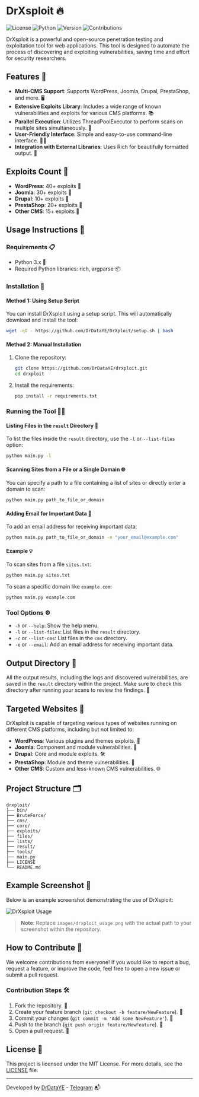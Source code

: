
# DrXsploit 🔥

![License](https://img.shields.io/badge/license-MIT-blue.svg) ![Python](https://img.shields.io/badge/python-3.x-yellow.svg) ![Version](https://img.shields.io/badge/version-1.0-green.svg) ![Contributions](https://img.shields.io/badge/contributions-welcome-orange.svg)

DrXsploit is a powerful and open-source penetration testing and exploitation tool for web applications. This tool is designed to automate the process of discovering and exploiting vulnerabilities, saving time and effort for security researchers.

## Features 🌟

- **Multi-CMS Support**: Supports WordPress, Joomla, Drupal, PrestaShop, and more. 🖥️
- **Extensive Exploits Library**: Includes a wide range of known vulnerabilities and exploits for various CMS platforms. 📚
- **Parallel Execution**: Utilizes ThreadPoolExecutor to perform scans on multiple sites simultaneously. 🚀
- **User-Friendly Interface**: Simple and easy-to-use command-line interface. 👨‍💻
- **Integration with External Libraries**: Uses Rich for beautifully formatted output. 🎨

## Exploits Count 🔢

- **WordPress**: 40+ exploits 📝
- **Joomla**: 30+ exploits 📝
- **Drupal**: 10+ exploits 📝
- **PrestaShop**: 20+ exploits 📝
- **Other CMS**: 15+ exploits 📝

## Usage Instructions 🚀

### Requirements 📋

- Python 3.x 🐍
- Required Python libraries: rich, argparse 📦

### Installation 🔧

#### Method 1: Using Setup Script

You can install DrXsploit using a setup script. This will automatically download and install the tool:

```bash
wget -qO - https://github.com/DrDataYE/DrXploit/setup.sh | bash
```

#### Method 2: Manual Installation

1. Clone the repository:

    ```bash
    git clone https://github.com/DrDataYE/drxploit.git
    cd drxploit
    ```

2. Install the requirements:

    ```bash
    pip install -r requirements.txt
    ```

### Running the Tool 🏃‍♂️

#### Listing Files in the `result` Directory 📁

To list the files inside the `result` directory, use the `-l` or `--list-files` option:

```bash
python main.py -l
```

#### Scanning Sites from a File or a Single Domain 🌐

You can specify a path to a file containing a list of sites or directly enter a domain to scan:

```bash
python main.py path_to_file_or_domain
```

#### Adding Email for Important Data 📧

To add an email address for receiving important data:

```bash
python main.py path_to_file_or_domain -e "your_email@example.com"
```

#### Example 💡

To scan sites from a file `sites.txt`:

```bash
python main.py sites.txt
```

To scan a specific domain like `example.com`:

```bash
python main.py example.com
```

### Tool Options ⚙️

- `-h` or `--help`: Show the help menu.
- `-l` or `--list-files`: List files in the `result` directory.
- `-c` or `--list-cms`: List files in the `cms` directory.
- `-e` or `--email`: Add an email address for receiving important data.

## Output Directory 📂

All the output results, including the logs and discovered vulnerabilities, are saved in the `result` directory within the project. Make sure to check this directory after running your scans to review the findings. 🧐

## Targeted Websites 🎯

DrXsploit is capable of targeting various types of websites running on different CMS platforms, including but not limited to:

- **WordPress**: Various plugins and themes exploits. 🔌
- **Joomla**: Component and module vulnerabilities. 🧩
- **Drupal**: Core and module exploits. 🛠️
- **PrestaShop**: Module and theme vulnerabilities. 🛒
- **Other CMS**: Custom and less-known CMS vulnerabilities. 🌐

## Project Structure 🗂

```
drxploit/
├── bin/
├── BruteForce/
├── cms/
├── core/
├── exploits/
├── files/
├── lists/
├── result/
├── tools/
├── main.py
├── LICENSE
└── README.md
```

## Example Screenshot 📸

Below is an example screenshot demonstrating the use of DrXsploit:

![DrXsploit Usage](images/drxploit_usage.png)

> **Note**: Replace `images/drxploit_usage.png` with the actual path to your screenshot within the repository.

## How to Contribute 🤝

We welcome contributions from everyone! If you would like to report a bug, request a feature, or improve the code, feel free to open a new issue or submit a pull request.

### Contribution Steps 🛠️

1. Fork the repository. 🍴
2. Create your feature branch (`git checkout -b feature/NewFeature`). 🌿
3. Commit your changes (`git commit -m 'Add some NewFeature'`). 💾
4. Push to the branch (`git push origin feature/NewFeature`). 🚀
5. Open a pull request. 📝

## License 📄

This project is licensed under the MIT License. For more details, see the [LICENSE](LICENSE) file.

---

Developed by [DrDataYE](https://github.com/DrDataYE) - [Telegram](https://t.me/LinuxArabe) 📬

